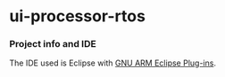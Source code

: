 # ui-processor-rtos

### Project info and IDE

The IDE used is Eclipse with [GNU ARM Eclipse Plug-ins](http://gnuarmeclipse.livius.net/).
